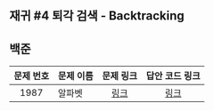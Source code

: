 ## 재귀 #4 퇴각 검색 - Backtracking

백준
------------
| 문제 번호 | 문제 이름 | 문제 링크 | 답안 코드 링크 |
|:-----:|---|:---:|:---:|
| 1987  | 알파벳 | [링크](https://www.acmicpc.net/problem/1987) | [링크](https://github.com/nicky-day/CodingTest/blob/main/src/main/java/org/example/recursion_backtracking/boj/001-%EC%95%8C%ED%8C%8C%EB%B2%B3.java) |
